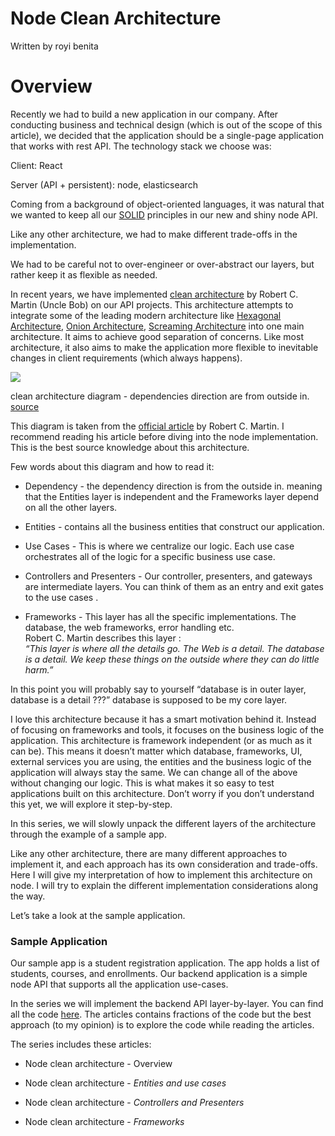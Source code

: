 
Node Clean Architecture
=======================

Written by royi benita

Overview
========

Recently we had to build a new application in our company. After conducting
business and technical design (which is out of the scope of this article), we
decided that the application should be a single-page application that works with
rest API. The technology stack we choose was:

Client: React

Server (API + persistent): node, elasticsearch

Coming from a background of object-oriented languages, it was natural that we
wanted to keep all our [SOLID](https://en.wikipedia.org/wiki/SOLID) principles
in our new and shiny node API.

Like any other architecture, we had to make different trade-offs in the
implementation.

We had to be careful not to over-engineer or over-abstract our layers, but
rather keep it as flexible as needed.

In recent years, we have implemented [clean
architecture](http://blog.cleancoder.com/uncle-bob/2012/08/13/the-clean-architecture.html)
by Robert C. Martin (Uncle Bob) on our API projects. This architecture attempts
to integrate some of the leading modern architecture like [Hexagonal
Architecture](http://alistair.cockburn.us/Hexagonal+architecture), [Onion
Architecture](http://jeffreypalermo.com/blog/the-onion-architecture-part-1/),
[Screaming
Architecture](http://blog.cleancoders.com/2011-09-30-Screaming-Architecture)
into one main architecture. It aims to achieve good separation of concerns. Like
most architecture, it also aims to make the application more flexible to
inevitable changes in client requirements (which always happens).

![](media/d606470a2e27b4e1b3dd0b482d5697c7.png)

clean architecture diagram - dependencies direction are from outside in.
[source](http://blog.cleancoder.com/uncle-bob/2012/08/13/the-clean-architecture.html)

This diagram is taken from the [official
article](https://blog.cleancoder.com/uncle-bob/2012/08/13/the-clean-architecture.html)
by Robert C. Martin. I recommend reading his article before diving into the node
implementation. This is the best source knowledge about this architecture.

Few words about this diagram and how to read it:

-   Dependency - the dependency direction is from the outside in. meaning that
    the Entities layer is independent and the Frameworks layer depend on all the
    other layers.

-   Entities - contains all the business entities that construct our
    application.

-   Use Cases - This is where we centralize our logic. Each use case
    orchestrates all of the logic for a specific business use case.

-   Controllers and Presenters - Our controller, presenters, and gateways are
    intermediate layers. You can think of them as an entry and exit gates to the
    use cases .

-   Frameworks - This layer has all the specific implementations. The database,
    the web frameworks, error handling etc.  
    Robert C. Martin describes this layer :  
    *“This layer is where all the details go. The Web is a detail. The database
    is a detail. We keep these things on the outside where they can do little
    harm.”*

In this point you will probably say to yourself “database is in outer layer,
database is a detail ???” database is supposed to be my core layer.

I love this architecture because it has a smart motivation behind it. Instead of
focusing on frameworks and tools, it focuses on the business logic of the
application. This architecture is framework independent (or as much as it can
be). This means it doesn’t matter which database, frameworks, UI, external
services you are using, the entities and the business logic of the application
will always stay the same. We can change all of the above without changing our
logic. This is what makes it so easy to test applications built on this
architecture. Don’t worry if you don’t understand this yet, we will explore it
step-by-step.

In this series, we will slowly unpack the different layers of the architecture
through the example of a sample app.

Like any other architecture, there are many different approaches to implement
it, and each approach has its own consideration and trade-offs. Here I will give
my interpretation of how to implement this architecture on node. I will try to
explain the different implementation considerations along the way.

Let’s take a look at the sample application.

### Sample Application

Our sample app is a student registration application. The app holds a list of
students, courses, and enrollments. Our backend application is a simple node API
that supports all the application use-cases.

In the series we will implement the backend API layer-by-layer. You can find all
the code [here](https://github.com/royib/clean-architecture-node). The articles
contains fractions of the code but the best approach (to my opinion) is to
explore the code while reading the articles.

The series includes these articles:

-   Node clean architecture - Overview

-   Node clean architecture - *Entities and use cases*

-   Node clean architecture - *Controllers and Presenters*

-   Node clean architecture - *Frameworks*
